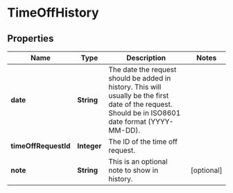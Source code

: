 

# TimeOffHistory


## Properties

| Name | Type | Description | Notes |
|------------ | ------------- | ------------- | -------------|
|**date** | **String** | The date the request should be added in history. This will usually be the first date of the request. Should be in ISO8601 date format (YYYY-MM-DD). |  |
|**timeOffRequestId** | **Integer** | The ID of the time off request. |  |
|**note** | **String** | This is an optional note to show in history. |  [optional] |



